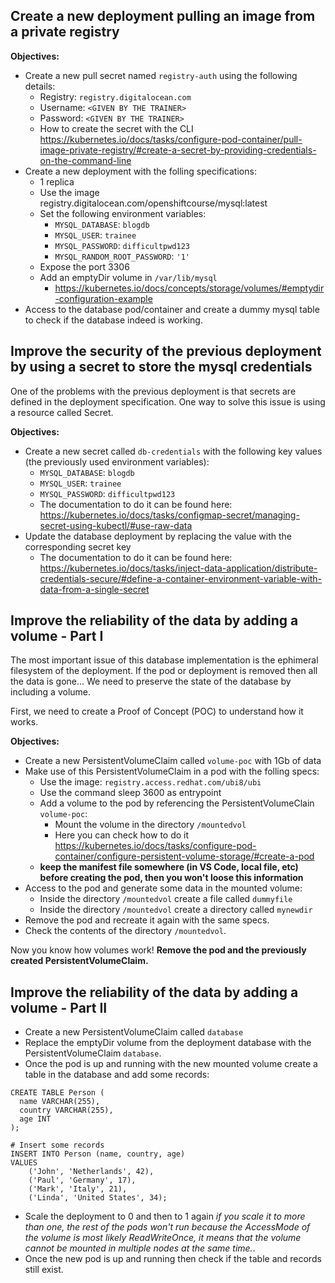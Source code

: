 ## Create a new deployment pulling an image from a private registry

**Objectives:**

- Create a new pull secret named `registry-auth` using the following details:
    - Registry: `registry.digitalocean.com`
    - Username: `<GIVEN BY THE TRAINER>`
    - Password: `<GIVEN BY THE TRAINER>`
    - How to create the secret with the CLI https://kubernetes.io/docs/tasks/configure-pod-container/pull-image-private-registry/#create-a-secret-by-providing-credentials-on-the-command-line
- Create a new deployment with the folling specifications:
    - 1 replica
    - Use the image registry.digitalocean.com/openshiftcourse/mysql:latest
    - Set the following environment variables:
        - `MYSQL_DATABASE`: `blogdb`
        - `MYSQL_USER`: `trainee`
        - `MYSQL_PASSWORD`: `difficultpwd123`
        - `MYSQL_RANDOM_ROOT_PASSWORD`: `'1'`
    - Expose the port 3306
    - Add an emptyDir volume in `/var/lib/mysql`
        - https://kubernetes.io/docs/concepts/storage/volumes/#emptydir-configuration-example
- Access to the database pod/container and create a dummy mysql table to check if the database indeed is working.

## Improve the security of the previous deployment by using a secret to store the mysql credentials

One of the problems with the previous deployment is that secrets are defined in the deployment specification.
One way to solve this issue is using a resource called Secret.

**Objectives:**

- Create a new secret called `db-credentials` with the following key values (the previously used environment variables):
    - `MYSQL_DATABASE`: `blogdb`
    - `MYSQL_USER`: `trainee`
    - `MYSQL_PASSWORD`: `difficultpwd123`
    - The documentation to do it can be found here: https://kubernetes.io/docs/tasks/configmap-secret/managing-secret-using-kubectl/#use-raw-data
- Update the database deployment by replacing the value with the corresponding secret key
    - The documentation to do it can be found here: https://kubernetes.io/docs/tasks/inject-data-application/distribute-credentials-secure/#define-a-container-environment-variable-with-data-from-a-single-secret


## Improve the reliability of the data by adding a volume - Part I

The most important issue of this database implementation is the ephimeral filesystem of the deployment. If the pod or deployment is removed then all the data is gone... We need to preserve the state of the database by including a volume.

First, we need to create a Proof of Concept (POC) to understand how it works.

**Objectives:**

- Create a new PersistentVolumeClaim called `volume-poc` with 1Gb of data
- Make use of this PersistentVolumeClaim in a pod with the folling specs:
    - Use the image: `registry.access.redhat.com/ubi8/ubi`
    - Use the command sleep 3600 as entrypoint
    - Add a volume to the pod by referencing the PersistentVolumeClain `volume-poc`:
        - Mount the volume in the directory `/mountedvol`
        - Here you can check how to do it https://kubernetes.io/docs/tasks/configure-pod-container/configure-persistent-volume-storage/#create-a-pod
    - **keep the manifest file somewhere (in VS Code, local file, etc) before creating the pod, then you won't loose this information**
- Access to the pod and generate some data in the mounted volume:
    - Inside the directory `/mountedvol` create a file called `dummyfile`
    - Inside the directory `/mountedvol` create a directory called `mynewdir`
- Remove the pod and recreate it again with the same specs.
- Check the contents of the directory `/mountedvol`.

Now you know how volumes work! **Remove the pod and the previously created PersistentVolumeClaim.**

## Improve the reliability of the data by adding a volume - Part II

- Create a new PersistentVolumeClaim called `database`
- Replace the emptyDir volume from the deployment database with the PersistentVolumeClaim `database`.
- Once the pod is up and running with the new mounted volume create a table in the database and add some records:

```
CREATE TABLE Person (
  name VARCHAR(255),
  country VARCHAR(255),
  age INT
);

# Insert some records
INSERT INTO Person (name, country, age)
VALUES
    ('John', 'Netherlands', 42),
    ('Paul', 'Germany', 17),
    ('Mark', 'Italy', 21),
    ('Linda', 'United States', 34);
```

- Scale the deployment to 0 and then to 1 again *if you scale it to more than one, the rest of the pods won't run because the AccessMode of the volume is most likely ReadWriteOnce, it means that the volume cannot be mounted in multiple nodes at the same time.*.
- Once the new pod is up and running then check if the table and records still exist.
